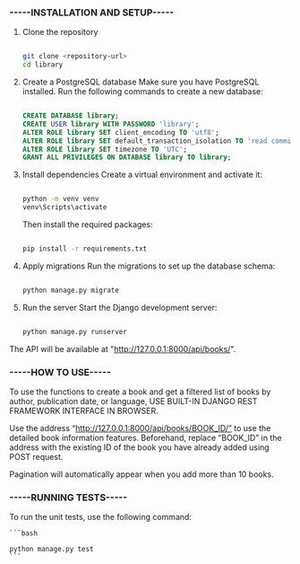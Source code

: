 ### -----INSTALLATION AND SETUP-----

 1. Clone the repository

    ```bash

    git clone <repository-url>
    cd library
    ```

 2. Create a PostgreSQL database
    Make sure you have PostgreSQL installed. Run the following commands to create a new database:

    ```sql

    CREATE DATABASE library;
    CREATE USER library WITH PASSWORD 'library';
    ALTER ROLE library SET client_encoding TO 'utf8';
    ALTER ROLE library SET default_transaction_isolation TO 'read committed';
    ALTER ROLE library SET timezone TO 'UTC';
    GRANT ALL PRIVILEGES ON DATABASE library TO library;
    ```

3. Install dependencies
    Create a virtual environment and activate it:

    ```bash

    python -m venv venv
    venv\Scripts\activate
    ```

    Then install the required packages:

    ```bash

    pip install -r requirements.txt
    ```

4. Apply migrations
    Run the migrations to set up the database schema:

    ```bash

    python manage.py migrate
    ```

5. Run the server
    Start the Django development server:

    ```bash

    python manage.py runserver
    ```

The API will be available at "http://127.0.0.1:8000/api/books/".

### -----HOW TO USE-----

To use the functions to create a book and get a filtered list of books by author, publication date, or language, USE BUILT-IN DJANGO REST FRAMEWORK INTERFACE IN BROWSER.

Use the address “http://127.0.0.1:8000/api/books/BOOK_ID/” to use the detailed book information features. 
Beforehand, replace “BOOK_ID” in the address with the existing ID of the book you have already added using POST request.

Pagination will automatically appear when you add more than 10 books.

### -----RUNNING TESTS-----

To run the unit tests, use the following command:

    ```bash

    python manage.py test
    ```

